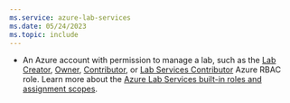 ```yaml
---
ms.service: azure-lab-services
ms.date: 05/24/2023
ms.topic: include
---
```


- An Azure account with permission to manage a lab, such as the [Lab Creator](../concept-lab-services-role-based-access-control.md#lab-creator-role), [Owner](../concept-lab-services-role-based-access-control.md#owner-role), [Contributor](../concept-lab-services-role-based-access-control.md#contributor-role), or [Lab Services Contributor](../concept-lab-services-role-based-access-control.md#lab-services-contributor-role) Azure RBAC role. Learn more about the [Azure Lab Services built-in roles and assignment scopes](../concept-lab-services-role-based-access-control.md).
